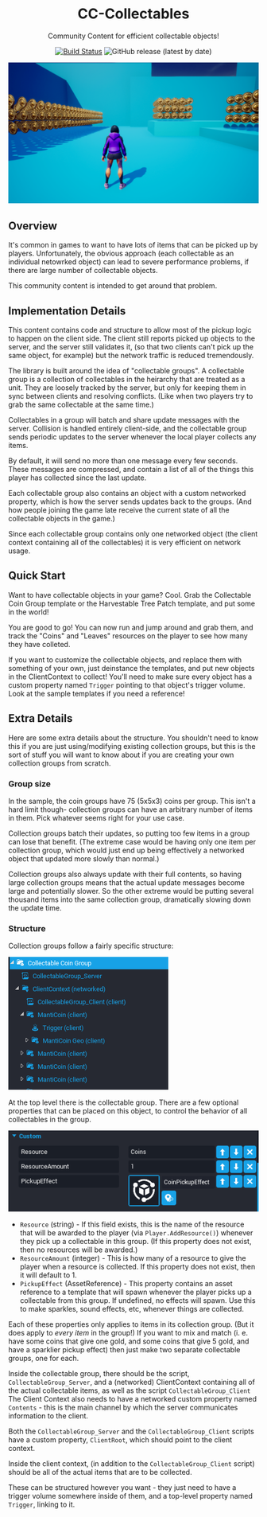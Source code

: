 <div align="center">

# CC-Collectables

Community Content for efficient collectable objects!

[![Build Status](https://github.com/Core-Team-META/CC-Collectables/workflows/CI/badge.svg)](https://github.com/Core-Team-META/CC-Collectables/actions/workflows/ci.yml?query=workflow%3ACI%29)
![GitHub release (latest by date)](https://img.shields.io/github/v/release/Core-Team-META/CC-Collectables?style=plastic)

![TitleCard](ReadmeImages/HeaderImage.png)

</div>



## Overview

It's common in games to want to have lots of items that can be picked up by players.  Unfortunately, the
obvious approach (each collectable as an individual netowrked object) can lead to severe performance
problems, if there are large number of collectable objects.

This community content is intended to get around that problem.


## Implementation Details

This content contains code and structure to allow most of the pickup logic to happen on the client side.
The client still reports picked up objects to the server, and the server still validates it, (so that
two clients can't pick up the same object, for example) but the network traffic is reduced tremendously.

The library is built around the idea of "collectable groups".  A collectable group is a collection of
collectables in the heirarchy that are treated as a unit.  They are loosely tracked by the server, but
only for keeping them in sync between clients and resolving conflicts.  (Like when two players try to
grab the same collectable at the same time.)

Collectables in a group will batch and share update messages with the server.  Collision is handled
entirely client-side, and the collectable group sends periodic updates to the server whenever the
local player collects any items.

By default, it will send no more than one message every few seconds.  These messages are compressed,
and contain a list of all of the things this player has collected since the last update.

Each collectable group also contains an object with a custom networked property, which is how the
server sends updates back to the groups.  (And how people joining the game late receive the current
state of all the collectable objects in the game.)

Since each collectable group contains only one networked object (the client context containing all
of the collectables) it is very efficient on network usage.


## Quick Start

Want to have collectable objects in your game?  Cool.  Grab the Collectable Coin Group template
or the Harvestable Tree Patch template, and put some in the world!

You are good to go!  You can now run and jump around and grab them, and track the "Coins" and "Leaves"
resources on the player to see how many they have colleted.

If you want to customize the collectable objects, and replace them with something of your own,
just deinstance the templates, and put new objects in the ClientContext to collect!  You'll need
to make sure every object has a custom property named `Trigger` pointing to that object's trigger
volume.  Look at the sample templates if you need a reference!


## Extra Details

Here are some extra details about the structure.  You shouldn't need to know this if you are just
using/modifying existing collection groups, but this is the sort of stuff you will want to
know about if you are creating your own collection groups from scratch.

### Group size

In the sample, the coin groups have 75 (5x5x3) coins per group.  This isn't a hard limit though-
collection groups can have an arbitrary number of items in them.  Pick whatever seems right for your
use case.  

Collection groups batch their updates, so putting too few items in a group can lose that benefit.
(The extreme case would be having only one item per collection group, which would just end up being
effectively a networked object that updated more slowly than normal.)

Collection groups also always update with their full contents, so having large collection groups
means that the actual update messages become large and potentially slower.  So the other extreme
would be putting several thousand items into the same collection group, dramatically slowing down
the update time.


### Structure

Collection groups follow a fairly specific structure:

![My image](/ReadmeImages/BasicStructure.png)

At the top level there is the collectable group.  There are a few optional properties that can be placed
on this object, to control the behavior of all collectables in the group.

![My image](/ReadmeImages/CollectableProperties.png)

* `Resource` (string) - If this field exists, this is the name of the resource that will be awarded to the player (via `Player.AddResource()`)
  whenever they pick up a collectable in this group.  (If this property does not exist, then no resources will be awarded.)
* `ResourceAmount` (integer) - This is how many of a resource to give the player when a resource is collected.  If this property does
  not exist, then it will default to 1.
* `PickupEffect` (AssetReference) - This property contains an asset reference to a template that will spawn whenever the player picks up
  a collectable from this group.  If undefined, no effects will spawn.  Use this to make sparkles, sound effects, etc, whenever things
  are collected.

Each of these properties only applies to items in its collection group.  (But it does apply to *every item* in the group!)  If you want to mix
and match (i. e. have some coins that give one gold, and some coins that give 5 gold, and have a sparklier pickup effect) then
just make two separate collectable groups, one for each.

Inside the collectable group, there should be the script, `CollectableGroup_Server`, and a (networked) ClientContext
containing all of the actual collectable items, as well as the script `CollectableGroup_Client`  The Client Context
also needs to have a networked custom property named `Contents` - this is the main channel by which the server
communicates information to the client.

Both the `CollectableGroup_Server` and the `CollectableGroup_Client` scripts have a custom property, `ClientRoot`,
which should point to the client context.

Inside the client context, (in addition to the `CollectableGroup_Client` script) should be all of the actual items
that are to be collected.

These can be structured however you want - they just need to have a trigger volume somewhere inside of them, and a
top-level property named `Trigger`, linking to it.
